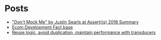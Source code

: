 # Posts

 - ["Don't Mock Me" by Justin Searls at Assert(js) 2018 Summary](/posts/dont-mock-me-summary/head)
 - [Ecom Development Fact base](/posts/ecom-fact-base/head)
 - [Reuse logic, avoid duplication, maintain performance with transducers](/posts/transducers/head)
